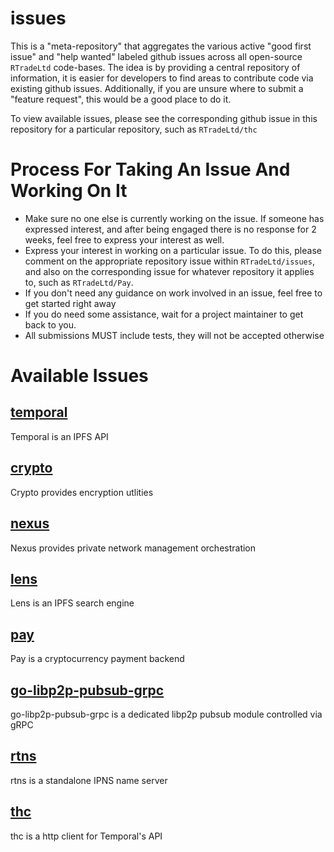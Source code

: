 # issues

This is a "meta-repository" that aggregates the various active "good first issue" and "help wanted" labeled github issues across all open-source `RTradeLtd` code-bases. The idea is by providing a central repository of information, it is easier for developers to find areas to contribute code via existing github issues. Additionally, if you are unsure where to submit a "feature request", this would be a good place to do it.

To view available issues, please see the corresponding github issue in this repository for a particular repository, such as `RTradeLtd/thc`

# Process For Taking An Issue And Working On It

* Make sure no one else is currently working on the issue. If someone has expressed interest, and after being engaged there is no response for 2 weeks, feel free to express your interest as well.
* Express your interest in working on a particular issue. To do this, please comment on the appropriate repository issue within `RTradeLtd/issues`, and also on the corresponding issue for whatever repository it applies to, such as `RTradeLtd/Pay`.
* If you don't need any guidance on work involved in an issue, feel free to get started right away
* If you do need some assistance, wait for a project maintainer to get back to you.
* All submissions MUST include tests, they will not be accepted otherwise

# Available Issues

## [temporal](https://github.com/RTradeLtd/issues/issues/8)

Temporal is an IPFS API 

## [crypto](https://github.com/RTradeLtd/issues/issues/7)

Crypto provides encryption utlities

## [nexus](https://github.com/RTradeLtd/issues/issues/6)

Nexus provides private network management orchestration

## [lens](https://github.com/RTradeLtd/issues/issues/5)

Lens is an IPFS search engine

## [pay](https://github.com/RTradeLtd/issues/issues/4)

Pay is a cryptocurrency payment backend

## [go-libp2p-pubsub-grpc](https://github.com/RTradeLtd/issues/issues/3)

go-libp2p-pubsub-grpc is a dedicated libp2p pubsub module controlled via gRPC

## [rtns](https://github.com/RTradeLtd/issues/issues/2)

rtns is a standalone IPNS name server

## [thc](https://github.com/RTradeLtd/issues/issues/1)

thc is a http client for Temporal's API
